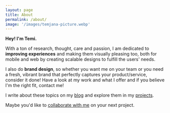 ```yaml
---
layout: page
title: About
permalink: /about/
image: '/images/temjana-picture.webp'
---
```


**Hey! I'm Temi.**

With a ton of research, thought, care and passion, I am dedicated to **improving experiences** and making them visually pleasing too,
both for mobile and web by creating scalable designs to fulfill the users' needs.

I also do **brand design**, so whether you want me on your team or you need a fresh,
vibrant brand that perfectly captures your product/service,
consider it done!
Have a look at my work and what I offer and if you believe I'm the right fit, contact me!

I write about these topics on my [blog]({{site.baseurl}}/blog/) and explore them in my [projects]({{site.baseurl}}/projects/).

Maybe you'd like to [collaborate with me](mailto:temi.angjusheva@gmail.com) on your next project.